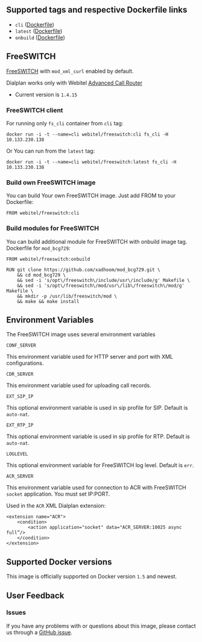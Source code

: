 ## Supported tags and respective Dockerfile links

- `cli` ([Dockerfile](https://github.com/webitel/freeswitch/blob/cli/Dockerfile))
- `latest` ([Dockerfile](https://github.com/webitel/freeswitch/blob/master/Dockerfile))
- `onbuild` ([Dockerfile](https://github.com/webitel/freeswitch/blob/onbuild/Dockerfile))

## FreeSWITCH

[FreeSWITCH](http://www.freeswitch.org/) with `mod_xml_curl` enabled by default.

Dialplan works only with Webitel [Advanced Call Router
](https://github.com/webitel/acr)

- Current version is `1.4.15`

### FreeSWITCH client

For running only `fs_cli` container from `cli` tag:

	docker run -i -t --name=cli webitel/freeswitch:cli fs_cli -H 10.133.230.138

Or You can run from the `latest` tag:
	
	docker run -i -t --name=cli webitel/freeswitch:latest fs_cli -H 10.133.230.138

### Build own FreeSWITCH image

You can build Your own FreeSWITCH image. Just add FROM to your Dockerfile:

	FROM webitel/freeswitch:cli

### Build modules for FreeSWITCH

You can build additional module for FreeSWITCH with onbuild image tag. Dockerfile for `mod_bcg729`:

	FROM webitel/freeswitch:onbuild
	
	RUN git clone https://github.com/xadhoom/mod_bcg729.git \
        && cd mod_bcg729 \
        && sed -i 's/opt\/freeswitch\/include/usr\/include/g' Makefile \
        && sed -i 's/opt\/freeswitch\/mod/usr\/lib\/freeswitch\/mod/g' Makefile \
        && mkdir -p /usr/lib/freeswitch/mod \
        && make && make install

## Environment Variables

The FreeSWITCH image uses several environment variables

`CONF_SERVER`

This environment variable used for HTTP server and port with XML configurations.

`CDR_SERVER`

This environment variable used for uploading call records.

`EXT_SIP_IP`

This optional environment variable is used in sip profile for SIP. Default is `auto-nat`.

`EXT_RTP_IP`

This optional environment variable is used in sip profile for RTP. Default is `auto-nat`.

`LOGLEVEL`

This optional environment variable for FreeSWITCH log level. Default is `err`.

`ACR_SERVER`

This environment variable used for connection to ACR with FreeSWITCH `socket` application. You must set IP:PORT. 

Used in the `ACR` XML Dialplan extension:

	<extension name="ACR">
		<condition>
			<action application="socket" data="ACR_SERVER:10025 async full”/>
		</condition>
	</extension>

## Supported Docker versions

This image is officially supported on Docker version `1.5` and newest.

## User Feedback

### Issues
If you have any problems with or questions about this image, please contact us through a [GitHub issue](https://github.com/webitel/freeswitch/issues).

